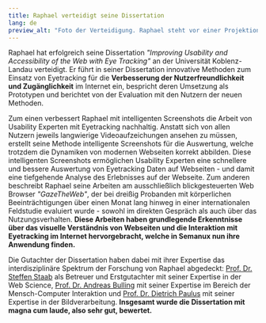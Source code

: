 ```yaml
---
title: Raphael verteidigt seine Dissertation
lang: de
preview_alt: "Foto der Verteidigung. Raphael steht vor einer Projektionswand."
---
```


Raphael hat erfolgreich seine Dissertation *"Improving Usability and Accessibility of the Web with Eye Tracking"* an der Universität Koblenz-Landau verteidigt. Er führt in seiner Dissertation innovative Methoden zum Einsatz von Eyetracking für die **Verbesserung der Nutzerfreundlichkeit und Zugänglichkeit** im Internet ein, bespricht deren Umsetzung als Prototypen und berichtet von der Evaluation mit den Nutzern der neuen Methoden.

Zum einen verbessert Raphael mit intelligenten Screenshots die Arbeit von Usability Experten mit Eyetracking nachhaltig. Anstatt sich von allen Nutzern jeweils langwierige Videoaufzeichungen ansehen zu müssen, erstellt seine Methode intelligente Screenshots für die Auswertung, welche trotzdem die Dynamiken von modernen Webseiten korrekt abbilden. Diese intelligenten Screenshots ermöglichen Usability Experten eine schnellere und bessere Auswertung von Eyetracking Daten auf Webseiten - und damit eine tiefgehende Analyse des Erlebnisses auf der Webseite. Zum anderen beschreibt Raphael seine Arbeiten am ausschließlich blickgesteuerten Web Browser *"GazeTheWeb"*, der bei dreißig Probanden mit körperlichen Beeinträchtigungen über einen Monat lang hinweg in einer internationalen Feldstudie evaluiert wurde - sowohl im direkten Gespräch als auch über das Nutzungsverhalten. **Diese Arbeiten haben grundlegende Erkenntnisse über das visuelle Verständnis von Webseiten und die Interaktion mit Eyetracking im Internet hervorgebracht, welche in Semanux nun ihre Anwendung finden.**

Die Gutachter der Dissertation haben dabei mit ihrer Expertise das interdisziplinäre Spektrum der Forschung von Raphael abgedeckt: [Prof. Dr. Steffen Staab](https://de.wikipedia.org/wiki/Steffen_Staab) als Betreuer und Erstgutachter mit seiner Expertise in der Web Science, [Prof. Dr. Andreas Bulling](https://www.vis.uni-stuttgart.de/institut/team/Bulling) mit seiner Expertise im Bereich der Mensch-Computer Interaktion und [Prof. Dr. Dietrich Paulus](https://www.uni-koblenz-landau.de/de/koblenz/fb4/icv/agpaulus/agas-team/paulus) mit seiner Expertise in der Bildverarbeitung. **Insgesamt wurde die Dissertation mit magna cum laude, also sehr gut, bewertet.**